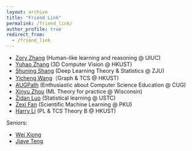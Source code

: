 ```yaml
---
layout: archive
title: "Friend Link"
permalink: /friend_link/
author_profile: true
redirect_from:
  - /friend_link
---
```


- [Zory Zhang](https://zoryzhang.notion.site/Zory-Zhang-s-Webpage-f1e7acc889b94403b0fa710049f91ad7) (Human-like learning and reasoning @ UIUC) 
- [Yuhao Zhang](https://yzhanglp.com/) (3D Computer Vision @ HKUST)
- [Shuning Shang](https://nooraovo.github.io) (Deep Learning Theory & Statistics @ ZJU)
- [Yicheng Wang](https://ywangmy.github.io/index.html)（Graph & TCS @ HKUST)
- [AUGPath](https://shzaiz.github.io) (Enthusiastic about Computer Science Education @ CUG)
- [Xinyu Zhou](https://www.xinyuzhou.me/home) (ML Theory for practice @ Wisconsin)
- [Zidan Luo](https://github.com/Erisehc) (Statistical learning @ USTC)
- [Zexi Fan](https://francis-fan-create.github.io/) (Scientific Machine Learning @ PKU)
- [Harry Li](https://flandia.dev/) (PL & TCS Theory B @ HKUST)


Seniors:
- [Wei Xiong](https://weixiongust.github.io/WeiXiongUST/index.html) 
- [Jiaye Teng](https://www.tengjiaye.com/) 

